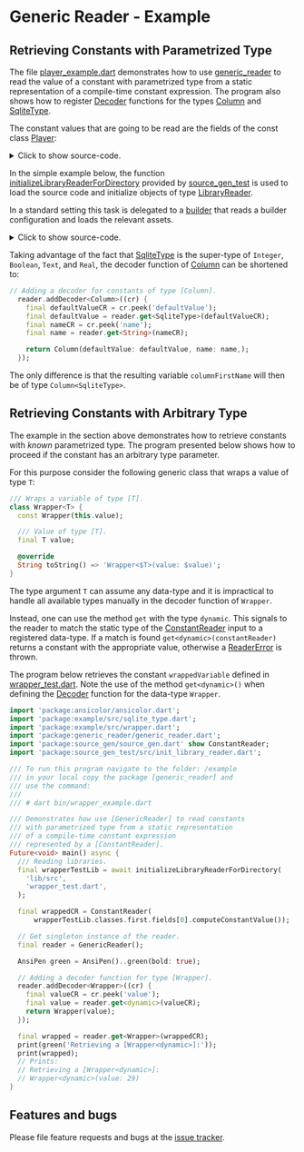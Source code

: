 # Generic Reader - Example


## Retrieving Constants with Parametrized Type

The file [player_example.dart] demonstrates how to use [generic_reader] to read the value of a constant with parametrized type from a static representation of a compile-time constant expression. The program also shows how to register [Decoder] functions for the types [Column] and [SqliteType].

The constant values that are going to be read are the fields of the const class [Player]:
<details>

<summary> Click to show source-code. </summary>

```Dart
import 'package:generic_reader/src/test_types/column.dart';
import 'package:generic_reader/src/test_types/sponsor.dart';
import 'package:generic_reader/src/test_types/sqlite_type.dart';
import 'package:generic_reader/src/test_types/unregistered_test_type.dart';

/// Class modelling a player.
class Player {
  const Player();

  /// Column name
  final columnName = 'Player';

  /// Column storing player id.
  final id = const Column<Integer>();

  /// Column storing first name of player.
  final firstName = const Column<Text>(
    defaultValue: Text('Thomas'),
  );

  /// List of sponsors
  final List<Sponsor> sponsors = const [
    Sponsor('Johnson\'s'),
    Sponsor('Smith Brothers'),
  ];

  /// Test unregistered type.
  final unregistered = const UnRegisteredTestType();

  /// Test [Set<int>].
  final Set<int> primeNumbers = const {1, 3, 5, 7, 11, 13};
```
</details>

In the simple example below, the function [initializeLibraryReaderForDirectory] provided by [source_gen_test] is used to load the source code and initialize objects of type [LibraryReader].

In a standard setting this task is delegated to a [builder] that reads a builder configuration and loads the relevant assets.

<details>
<summary> Click to show source-code. </summary>

```Dart
import 'package:ansicolor/ansicolor.dart';
import 'package:example/src/column.dart';
import 'package:example/src/sponsor.dart';
import 'package:example/src/sqlite_type.dart';
import 'package:generic_reader/generic_reader.dart';
import 'package:source_gen/source_gen.dart' show ConstantReader;
import 'package:source_gen_test/src/init_library_reader.dart';

/// To run this program navigate to the folder: /example
/// in your local copy the package [generic_reader] and
/// use the command:
///
/// # dart bin/player_example.dart

/// Demonstrates how to use [GenericReader] to read constants
/// with parametrized type from a static representation
/// of a compile-time constant expression
/// represented by a [ConstantReader].
Future<void> main() async {
  /// Reading libraries.
  final playerLib = await initializeLibraryReaderForDirectory(
    'lib/src',
    'player.dart',
  );

  // ConstantReader representing field 'columnName'.
  final columnNameCR =
      ConstantReader(playerLib.classes.first.fields[0].computeConstantValue());

  // ConstantReade representing field 'firstName'.
  final firstNameCR =
      ConstantReader(playerLib.classes.first.fields[2].computeConstantValue());

  final sponsorsCR =
      ConstantReader(playerLib.classes.first.fields[3].computeConstantValue());

  // Get singleton instance of the reader.
  final reader = GenericReader();

  // Add a decoder function for constants of type [SqliteType].
  reader.addDecoder<SqliteType>((cr) {
    final value = cr.peek('value');
    if (value.isInt) return Integer(value.intValue);
    if (value.isBool) return Boolean(value.boolValue);
    if (value.isString) return Text(value.stringValue);
    if (value.isDouble) return Real(value.doubleValue);
    return null;
  });

  // Adding a decoder for constants of type [Column].
  reader.addDecoder<Column>((cr) {
    final defaultValueCR = cr.peek('defaultValue');
    final defaultValue = reader.get<SqliteType>(defaultValueCR);
    final nameCR = cr.peek('name');
    final name = reader.get<String>(nameCR);

    Column<T> columnFactory<T extends SqliteType>() {
      return Column<T>(
        defaultValue: defaultValue,
        name: name,
      );
    }

    if (reader.isA<Text>(defaultValueCR)) return columnFactory<Text>();
    if (reader.isA<Integer>(defaultValueCR)) return columnFactory<Integer>();
    if (reader.isA<Boolean>(defaultValueCR)) return columnFactory<Boolean>();
    if (reader.isA<Real>(defaultValueCR)) return columnFactory<Real>();
    return null;
  });

  AnsiPen green = AnsiPen()..green(bold: true);

  // Retrieve an instance of [String].
  final columnName = reader.get<String>(columnNameCR);
  print(green('Retrieving a [String]'));
  print('columnName = \'$columnName\'');
  print('');
  // Prints:
  // Retrieving a [String]
  // columnName = 'Player'

  // Retrieve an instance of [Column<Text>].
  final columnFirstName = reader.get<Column>(firstNameCR);
  print(green('Retrieving a [Column<Text>]:'));
  print(columnFirstName);
  // Prints:
  // Retrieving a [Column<Text>]:
  // Column<Text>(
  //   defaultValue: Text('Thomas')
  // )

  // Adding a decoder function for type [Sponsor].
  reader.addDecoder<Sponsor>((cr) => Sponsor(cr.peek('name').stringValue));

  final sponsors = reader.getList<Sponsor>(sponsorsCR);

  print('');
  print(green('Retrieving a [List<Sponsor>]:'));
  print(sponsors);
  // Prints:
  // Retrieving a [List<Sponsor>]:
  // [Sponsor: Johnson's, Sponsor: Smith Brothers]
}
```

</details>

Taking advantage of the fact that [SqliteType] is the super-type of `Integer`, `Boolean`, `Text`, and `Real`, the decoder function of [Column] can be shortened to:
```Dart
// Adding a decoder for constants of type [Column].
  reader.addDecoder<Column>((cr) {
    final defaultValueCR = cr.peek('defaultValue');
    final defaultValue = reader.get<SqliteType>(defaultValueCR);
    final nameCR = cr.peek('name');
    final name = reader.get<String>(nameCR);

    return Column(defaultValue: defaultValue, name: name,);
  });

```
The only difference is that the resulting variable `columnFirstName` will then be of type `Column<SqliteType>`.

## Retrieving Constants with Arbitrary Type

The example in the section above demonstrates how to retrieve constants with *known* parametrized type. The program presented below shows how to proceed if the constant has an arbitrary type parameter.

For this purpose consider the following generic class that wraps a value of type `T`:
```Dart
/// Wraps a variable of type [T].
class Wrapper<T> {
  const Wrapper(this.value);

  /// Value of type [T].
  final T value;

  @override
  String toString() => 'Wrapper<$T>(value: $value)';
}
```

The type argument `T` can assume any data-type and it is impractical to handle all available types manually in the decoder function of `Wrapper`.

Instead, one can use the method `get` with the type `dynamic`. This signals to the reader to match the static type of the [ConstantReader] input to a registered data-type.
If a match is found `get<dynamic>(constantReader)` returns a constant with
the appropriate value, otherwise a [ReaderError] is thrown.


The program below retrieves the constant `wrappedVariable` defined in [wrapper_test.dart].
Note the use of the method `get<dynamic>()` when defining the [Decoder] function for
the data-type `Wrapper`.

```Dart
import 'package:ansicolor/ansicolor.dart';
import 'package:example/src/sqlite_type.dart';
import 'package:example/src/wrapper.dart';
import 'package:generic_reader/generic_reader.dart';
import 'package:source_gen/source_gen.dart' show ConstantReader;
import 'package:source_gen_test/src/init_library_reader.dart';

/// To run this program navigate to the folder: /example
/// in your local copy the package [generic_reader] and
/// use the command:
///
/// # dart bin/wrapper_example.dart

/// Demonstrates how use [GenericReader] to read constants
/// with parametrized type from a static representation
/// of a compile-time constant expression
/// represented by a [ConstantReader].
Future<void> main() async {
  /// Reading libraries.
  final wrapperTestLib = await initializeLibraryReaderForDirectory(
    'lib/src',
    'wrapper_test.dart',
  );

  final wrappedCR = ConstantReader(
      wrapperTestLib.classes.first.fields[0].computeConstantValue());

  // Get singleton instance of the reader.
  final reader = GenericReader();

  AnsiPen green = AnsiPen()..green(bold: true);

  // Adding a decoder function for type [Wrapper].
  reader.addDecoder<Wrapper>((cr) {
    final valueCR = cr.peek('value');
    final value = reader.get<dynamic>(valueCR);
    return Wrapper(value);
  });

  final wrapped = reader.get<Wrapper>(wrappedCR);
  print(green('Retrieving a [Wrapper<dynamic>]:'));
  print(wrapped);
  // Prints:
  // Retrieving a [Wrapper<dynamic>]:
  // Wrapper<dynamic>(value: 29)
}
```


## Features and bugs
Please file feature requests and bugs at the [issue tracker].

[builder]: https://github.com/dart-lang/build
[issue tracker]: https://github.com/simphotonics/directed_graph/issues

[initializeLibraryReaderForDirectory]: https://pub.dev/documentation/source_gen_test/latest/source_gen_test/initializeLibraryReaderForDirectory.html

[LibraryReader]: https://pub.dev/documentation/source_gen/latest/source_gen/LibraryReader-class.html

[generic_reader]: https://pub.dev/packages/generic_reader
[directed_graph]: https://github.com/simphotonics/directed_graph/
[Column]: https://github.com/simphotonics/generic_reader/blob/master/example/lib/src/column.dart
[ConstantReader]: https://pub.dev/documentation/source_gen/latest/source_gen/ConstantReader-class.html
[Decoder]: https://github.com/simphotonics/generic_reader#decoder-functions
[Player]: https://github.com/simphotonics/generic_reader/blob/master/example/lib/src/player.dart

[player_example.dart]: https://github.com/simphotonics/generic_reader/blob/master/example/bin/player_example.dart

[ReaderError]: https://pub.dev/documentation/generic_reader/latest/generic_reader/ReaderError-class.html
[source_gen]: https://pub.dev/packages/source_gen
[source_gen_test]: https://pub.dev/packages/source_gen_test

[SqliteType]: https://github.com/simphotonics/generic_reader/blob/master/example/lib/src/sqlite_type.dart

[wrapper_test.dart]: https://github.com/simphotonics/generic_reader/blob/master/example/lib/src/wrapper_test.dart
